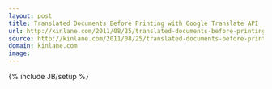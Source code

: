 ```yaml
---
layout: post
title: Translated Documents Before Printing with Google Translate API
url: http://kinlane.com/2011/08/25/translated-documents-before-printing-with-google-translate-api/
source: http://kinlane.com/2011/08/25/translated-documents-before-printing-with-google-translate-api/
domain: kinlane.com
image: 
---
```

{% include JB/setup %}